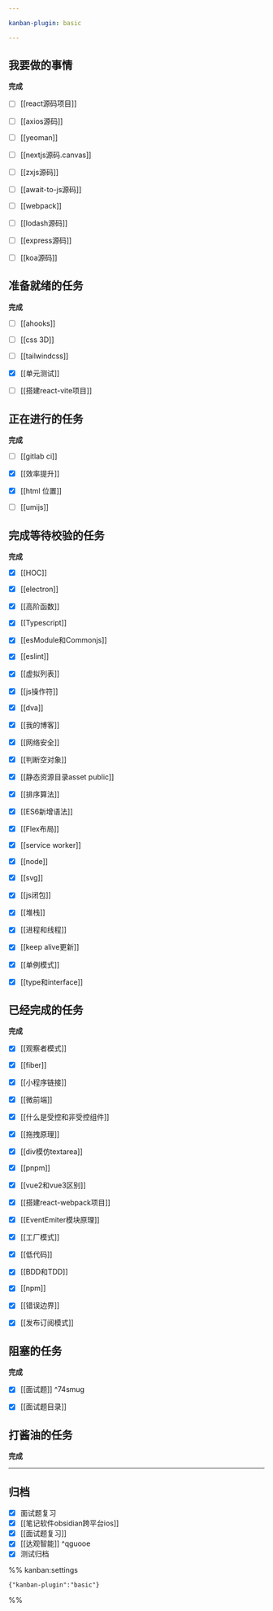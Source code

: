 ```yaml
---

kanban-plugin: basic

---
```


## 我要做的事情

**完成**
- [ ] [[react源码项目]]
- [ ] [[axios源码]]
- [ ] [[yeoman]]
- [ ] [[nextjs源码.canvas]]
- [ ] [[zxjs源码]]
- [ ] [[await-to-js源码]]
- [ ] [[webpack]]
- [ ] [[lodash源码]]
- [ ] [[express源码]]
- [ ] [[koa源码]]


## 准备就绪的任务

**完成**
- [ ] [[ahooks]]
- [ ] [[css 3D]]
- [ ] [[tailwindcss]]
- [x] [[单元测试]]
- [ ] [[搭建react-vite项目]]


## 正在进行的任务

**完成**
- [ ] [[gitlab ci]]
- [x] [[效率提升]]
- [x] [[html 位置]]
- [ ] [[umijs]]


## 完成等待校验的任务

**完成**
- [x] [[HOC]]
- [x] [[electron]]
- [x] [[高阶函数]]
- [x] [[Typescript]]
- [x] [[esModule和Commonjs]]
- [x] [[eslint]]
- [x] [[虚拟列表]]
- [x] [[js操作符]]
- [x] [[dva]]
- [x] [[我的博客]]
- [x] [[网络安全]]
- [x] [[判断空对象]]
- [x] [[静态资源目录asset public]]
- [x] [[排序算法]]
- [x] [[ES6新增语法]]
- [x] [[Flex布局]]
- [x] [[service worker]]
- [x] [[node]]
- [x] [[svg]]
- [x] [[js闭包]]
- [x] [[堆栈]]
- [x] [[进程和线程]]
- [x] [[keep alive更新]]
- [x] [[单例模式]]
- [x] [[type和interface]]


## 已经完成的任务

**完成**
- [x] [[观察者模式]]
- [x] [[fiber]]
- [x] [[小程序链接]]
- [x] [[微前端]]
- [x] [[什么是受控和非受控组件]]
- [x] [[拖拽原理]]
- [x] [[div模仿textarea]]
- [x] [[pnpm]]
- [x] [[vue2和vue3区别]]
- [x] [[搭建react-webpack项目]]
- [x] [[EventEmiter模块原理]]
- [x] [[工厂模式]]
- [x] [[低代码]]
- [x] [[BDD和TDD]]
- [x] [[npm]]
- [x] [[错误边界]]
- [x] [[发布订阅模式]]


## 阻塞的任务

**完成**
- [x] [[面试题]] ^74smug
- [x] [[面试题目录]]


## 打酱油的任务

**完成**


***

## 归档

- [x] 面试题复习
- [x] [[笔记软件obsidian跨平台ios]]
- [x] [[面试题复习]]
- [x] [[达观智能]] ^qguooe
- [x] 测试归档

%% kanban:settings
```
{"kanban-plugin":"basic"}
```
%%